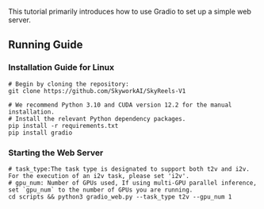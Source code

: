This tutorial primarily introduces how to use Gradio to set up a simple web server.

## Running Guide

### Installation Guide for Linux

```shell
# Begin by cloning the repository:
git clone https://github.com/SkyworkAI/SkyReels-V1

# We recommend Python 3.10 and CUDA version 12.2 for the manual installation.
# Install the relevant Python dependency packages.
pip install -r requirements.txt
pip install gradio

```

### Starting the Web Server

```shell
# task_type:The task type is designated to support both t2v and i2v. For the execution of an i2v task, please set 'i2v'.
# gpu_num: Number of GPUs used, If using multi-GPU parallel inference, set `gpu_num` to the number of GPUs you are running.
cd scripts && python3 gradio_web.py --task_type t2v --gpu_num 1
```